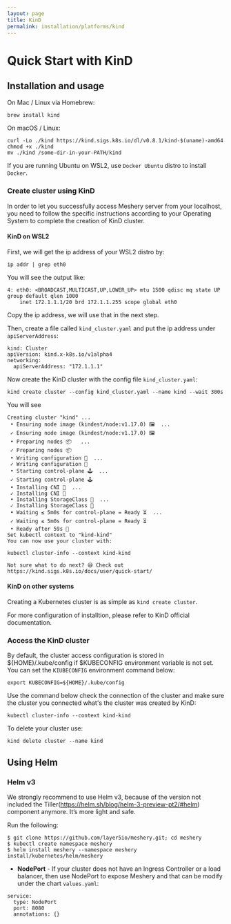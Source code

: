 ```yaml
---
layout: page
title: KinD
permalink: installation/platforms/kind
---
```


# Quick Start with KinD

## Installation and usage

On Mac / Linux via Homebrew:
```
brew install kind
```

On macOS / Linux:
```
curl -Lo ./kind https://kind.sigs.k8s.io/dl/v0.8.1/kind-$(uname)-amd64
chmod +x ./kind
mv ./kind /some-dir-in-your-PATH/kind
```
If you are running Ubuntu on WSL2, use `Docker Ubuntu` distro to install `Docker`. 

### Create cluster using KinD

In order to let you successfully access Meshery server from your localhost, you need to follow the specific instructions
according to your Operating System to complete the creation of KinD cluster.

#### KinD on WSL2

First, we will get the ip address of your WSL2 distro by:
```
ip addr | grep eth0
```

You will see the output like:
```
4: eth0: <BROADCAST,MULTICAST,UP,LOWER_UP> mtu 1500 qdisc mq state UP group default qlen 1000
    inet 172.1.1.1/20 brd 172.1.1.255 scope global eth0
```

Copy the ip address, we will use that in the next step.


Then, create a file called `kind_cluster.yaml` and put the ip address under `apiServerAddress`:
```
kind: Cluster
apiVersion: kind.x-k8s.io/v1alpha4
networking:
  apiServerAddress: "172.1.1.1"
```

Now create the KinD cluster with the config file `kind_cluster.yaml`:

```
kind create cluster --config kind_cluster.yaml --name kind --wait 300s
```

You will see

```
Creating cluster "kind" ...
 • Ensuring node image (kindest/node:v1.17.0) 🖼  ...
 ✓ Ensuring node image (kindest/node:v1.17.0) 🖼
 • Preparing nodes 📦   ...
 ✓ Preparing nodes 📦 
 • Writing configuration 📜  ...
 ✓ Writing configuration 📜
 • Starting control-plane 🕹️  ...
 ✓ Starting control-plane 🕹️
 • Installing CNI 🔌  ...
 ✓ Installing CNI 🔌
 • Installing StorageClass 💾  ...
 ✓ Installing StorageClass 💾
 • Waiting ≤ 5m0s for control-plane = Ready ⏳  ...
 ✓ Waiting ≤ 5m0s for control-plane = Ready ⏳
 • Ready after 59s 💚
Set kubectl context to "kind-kind"
You can now use your cluster with:

kubectl cluster-info --context kind-kind

Not sure what to do next? 😅 Check out https://kind.sigs.k8s.io/docs/user/quick-start/
```

#### KinD on other systems

Creating a Kubernetes cluster is as simple as `kind create cluster`.

For more configuration of installtion, please refer to KinD official documentation.


### Access the KinD cluster

By default, the cluster access configuration is stored in ${HOME}/.kube/config if $KUBECONFIG environment variable is not set. You can set the `KIUBECONFIG` environment command below:
```
export KUBECONFIG=${HOME}/.kube/config
```
Use the command below check the connection of the cluster and make sure the cluster you connected what's the cluster was created by KinD:
```
kubectl cluster-info --context kind-kind
```

To delete your cluster use: 
```
kind delete cluster --name kind
```


<a name="helm"></a>
## Using Helm

### Helm v3

We strongly recommend to use Helm v3, because of the version not included the Tiller(https://helm.sh/blog/helm-3-preview-pt2/#helm) component anymore. It’s more light and safe.

Run the following:
```
$ git clone https://github.com/layer5io/meshery.git; cd meshery
$ kubectl create namespace meshery
$ helm install meshery --namespace meshery install/kubernetes/helm/meshery
```

* **NodePort** - If your cluster does not have an Ingress Controller or a load balancer, then use NodePort to expose Meshery and that can be modify under the chart `values.yaml`:

```
service:
  type: NodePort
  port: 8080
  annotations: {}
```
